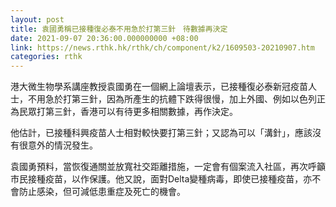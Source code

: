 ```yaml
---
layout: post
title: 袁國勇稱已接種復必泰不用急於打第三針　待數據再決定
date: 2021-09-07 20:36:00.000000000 +08:00
link: https://news.rthk.hk/rthk/ch/component/k2/1609503-20210907.htm
categories: rthk
---
```


港大微生物學系講座教授袁國勇在一個網上論壇表示，已接種復必泰新冠疫苗人士，不用急於打第三針，因為所產生的抗體下跌得很慢，加上外國、例如以色列正為民眾打第三針，香港可以有待更多相關數據，再作決定。

他估計，已接種科興疫苗人士相對較快要打第三針；又認為可以「溝針」，應該沒有很意外的情況發生。

袁國勇預料，當恢復通關並放寬社交距離措施，一定會有個案流入社區，再次呼籲市民接種疫苗，以作保護。他又說，面對Delta變種病毒，即使已接種疫苗，亦不會防止感染，但可減低患重症及死亡的機會。
